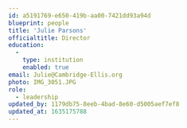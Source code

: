 ```yaml
---
id: a5191769-e650-419b-aa00-7421dd93a94d
blueprint: people
title: 'Julie Parsons'
officialtitle: Director
education:
  -
    type: institution
    enabled: true
email: Julie@Cambridge-Ellis.org
photo: IMG_3051.JPG
role:
  - leadership
updated_by: 1179db75-8eeb-4bad-8e60-d5005aef7ef8
updated_at: 1635175788
---
```

